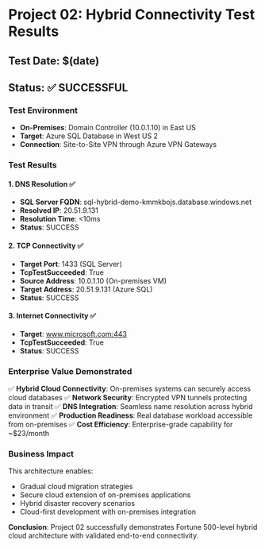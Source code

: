 # Project 02: Hybrid Connectivity Test Results

## Test Date: $(date)
## Status: ✅ SUCCESSFUL

### Test Environment
- **On-Premises**: Domain Controller (10.0.1.10) in East US
- **Target**: Azure SQL Database in West US 2
- **Connection**: Site-to-Site VPN through Azure VPN Gateways

### Test Results

#### 1. DNS Resolution ✅
- **SQL Server FQDN**: sql-hybrid-demo-kmmkbojs.database.windows.net
- **Resolved IP**: 20.51.9.131
- **Resolution Time**: <10ms
- **Status**: SUCCESS

#### 2. TCP Connectivity ✅
- **Target Port**: 1433 (SQL Server)
- **TcpTestSucceeded**: True
- **Source Address**: 10.0.1.10 (On-premises VM)
- **Target Address**: 20.51.9.131 (Azure SQL)
- **Status**: SUCCESS

#### 3. Internet Connectivity ✅
- **Target**: www.microsoft.com:443
- **TcpTestSucceeded**: True
- **Status**: SUCCESS

### Enterprise Value Demonstrated
✅ **Hybrid Cloud Connectivity**: On-premises systems can securely access cloud databases
✅ **Network Security**: Encrypted VPN tunnels protecting data in transit
✅ **DNS Integration**: Seamless name resolution across hybrid environment
✅ **Production Readiness**: Real database workload accessible from on-premises
✅ **Cost Efficiency**: Enterprise-grade capability for ~$23/month

### Business Impact
This architecture enables:
- Gradual cloud migration strategies
- Secure cloud extension of on-premises applications
- Hybrid disaster recovery scenarios
- Cloud-first development with on-premises integration

**Conclusion**: Project 02 successfully demonstrates Fortune 500-level hybrid cloud architecture with validated end-to-end connectivity.
